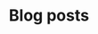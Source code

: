 ---
title: "Blog posts"
layout: home
classes: wide
author_profile: true
recent_posts_heading: "Recent blog posts"
pagination:
  enabled: true
  collection: 'posts'
  per_page: 5
  sort_field: 'date'
  sort_reverse: true
  category: blog
  permalink: '/blog/:num/'
  title: ':title - page :num'
  trail:
    before: 3
    after: 3
---